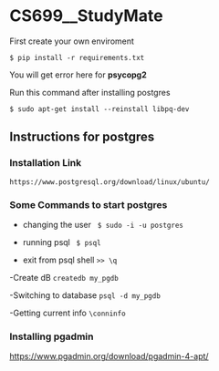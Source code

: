 # CS699__StudyMate

First create your own enviroment

`$ pip install -r requirements.txt`

You will get error here for **psycopg2**

Run this command after installing postgres

`$ sudo apt-get install --reinstall libpq-dev `




## Instructions for postgres
### Installation Link
`https://www.postgresql.org/download/linux/ubuntu/`

### Some Commands to start postgres
- changing the user
``` $ sudo -i -u postgres```

- running psql
  ``` $ psql```
- exit from psql shell
  `>> \q`

-Create dB
`createdb my_pgdb`

-Switching to database
`psql -d my_pgdb`

-Getting current info 
`\conninfo`

### Installing pgadmin
https://www.pgadmin.org/download/pgadmin-4-apt/

